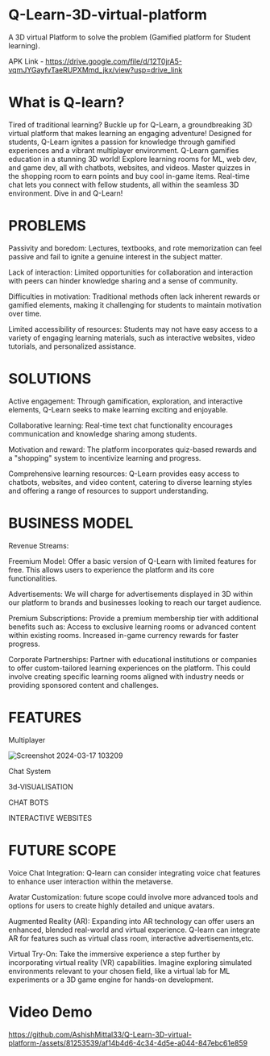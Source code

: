 # Q-Learn-3D-virtual-platform

A 3D virtual Platform to solve the problem (Gamified platform for Student learning).

APK Link - https://drive.google.com/file/d/12T0jrA5-vqmJYGayfvTaeRUPXMmd_jkx/view?usp=drive_link

# What is Q-learn?

Tired of traditional learning? Buckle up for Q-Learn, a groundbreaking 3D virtual platform that makes learning an engaging adventure! Designed for students, Q-Learn ignites a passion for knowledge through gamified experiences and a vibrant multiplayer environment.
Q-Learn gamifies education in a stunning 3D world! Explore learning rooms for ML, web dev, and game dev, all with chatbots, websites, and videos. Master quizzes in the shopping room to earn points and buy cool in-game items. Real-time chat lets you connect with fellow students, all within the seamless 3D environment. Dive in and Q-Learn!

# PROBLEMS

Passivity and boredom: Lectures, textbooks, and rote memorization can feel passive and fail to ignite a genuine interest in the subject matter.

Lack of interaction: Limited opportunities for collaboration and interaction with peers can hinder knowledge sharing and a sense of community.

Difficulties in motivation: Traditional methods often lack inherent rewards or gamified elements, making it challenging for students to maintain motivation over time.

Limited accessibility of resources: Students may not have easy access to a variety of engaging learning materials, such as interactive websites, video tutorials, and personalized assistance.

# SOLUTIONS

Active engagement: Through gamification, exploration, and interactive elements, Q-Learn seeks to make learning exciting and enjoyable.

Collaborative learning: Real-time text chat functionality encourages communication and knowledge sharing among students.

Motivation and reward: The platform incorporates quiz-based rewards and a "shopping" system to incentivize learning and progress.

Comprehensive learning resources: Q-Learn provides easy access to chatbots, websites, and video content, catering to diverse learning styles and offering a range of resources to support understanding.

# BUSINESS MODEL
Revenue Streams:

Freemium Model: Offer a basic version of Q-Learn with limited features for free. This allows users to experience the platform and its core functionalities.

Advertisements: We will charge for advertisements displayed in 3D within our platform to brands and businesses looking to reach our target audience. 

Premium Subscriptions: Provide a premium membership tier with additional benefits such as:
Access to exclusive learning rooms or advanced content within existing rooms.
Increased in-game currency rewards for faster progress.

Corporate Partnerships: Partner with educational institutions or companies to offer custom-tailored learning experiences on the platform. This could involve creating specific learning rooms aligned with industry needs or providing sponsored content and challenges.

# FEATURES

Multiplayer

![Screenshot 2024-03-17 103209](https://github.com/AshishMittal33/Q-Learn-3D-virtual-platform-/assets/81253539/616daf9e-fc3c-4f29-95b4-031cdd6ddce4)

Chat System

3d-VISUALISATION

CHAT BOTS

INTERACTIVE WEBSITES

# FUTURE SCOPE

Voice Chat Integration:
Q-learn can consider integrating voice chat features to enhance user interaction within the metaverse. 

Avatar Customization:
future scope could involve more advanced tools and options for users to create highly detailed and unique avatars.

Augmented Reality (AR):
Expanding into AR technology can offer users an enhanced, blended real-world and virtual experience. Q-learn can integrate AR for features such as virtual class room, interactive advertisements,etc.

Virtual Try-On:
Take the immersive experience a step further by incorporating virtual reality (VR) capabilities. Imagine exploring simulated environments relevant to your chosen field, like a virtual lab for ML experiments or a 3D game engine for hands-on development.

# Video Demo


https://github.com/AshishMittal33/Q-Learn-3D-virtual-platform-/assets/81253539/af14b4d6-4c34-4d5e-a044-847ebc61e859




    



